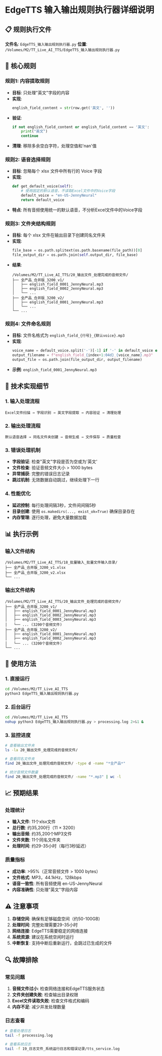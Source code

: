 # EdgeTTS 输入输出规则执行器详细说明

## 📋 规则执行文件
**文件名**: `EdgeTTS_输入输出规则执行器.py`
**位置**: `/Volumes/M2/TT_Live_AI_TTS/EdgeTTS_输入输出规则执行器.py`

## 🎯 核心规则

### 规则1: 内容提取规则
- **目标**: 只处理"英文"字段的内容
- **实现**: 
  ```python
  english_field_content = str(row.get('英文', ''))
  ```
- **验证**: 
  ```python
  if not english_field_content or english_field_content == '英文':
      print("英文")
      continue
  ```
- **清理**: 移除多余空白字符，处理空值和'nan'值

### 规则2: 语音选择规则
- **目标**: 忽略每个 xlsx 文件中所有行的 Voice 字段
- **实现**: 
  ```python
  def get_default_voice(self):
      # 使用固定的默认语音，不读取Excel文件中的Voice字段
      default_voice = "en-US-JennyNeural"
      return default_voice
  ```
- **特点**: 所有音频使用统一的默认语音，不分析Excel文件中的Voice字段

### 规则3: 文件夹结构规则
- **目标**: 每个 xlsx 文件在输出目录下创建同名文件夹
- **实现**: 
  ```python
  file_base = os.path.splitext(os.path.basename(file_path))[0]
  file_output_dir = os.path.join(self.output_dir, file_base)
  ```
- **结果**: 
  ```
  /Volumes/M2/TT_Live_AI_TTS/20_输出文件_处理完成的音频文件/
  ├── 全产品_合并版_3200_v1/
  │   ├── english_field_0001_JennyNeural.mp3
  │   ├── english_field_0002_JennyNeural.mp3
  │   └── ...
  ├── 全产品_合并版_3200_v2/
  │   ├── english_field_0001_JennyNeural.mp3
  │   └── ...
  └── ...
  ```

### 规则4: 文件命名规则
- **目标**: 文件名格式为 `english_field_{行号}_{默认voice}.mp3`
- **实现**: 
  ```python
  voice_name = default_voice.split('-')[-1] if '-' in default_voice else 'Unknown'
  output_filename = f"english_field_{index+1:04d}_{voice_name}.mp3"
  output_file = os.path.join(file_output_dir, output_filename)
  ```
- **示例**: `english_field_0001_JennyNeural.mp3`

## 🔧 技术实现细节

### 1. 输入处理流程
```
Excel文件扫描 → 字段识别 → 英文字段提取 → 内容验证 → 清理处理
```

### 2. 输出处理流程
```
默认语音选择 → 同名文件夹创建 → 音频生成 → 文件保存 → 质量检查
```

### 3. 错误处理机制
- **字段验证**: 检查"英文"字段是否为空或为'英文'
- **文件检查**: 验证音频文件大小 > 1000 bytes
- **异常捕获**: 完整的错误日志记录
- **跳过机制**: 无效数据自动跳过，继续处理下一行

### 4. 性能优化
- **延迟控制**: 每行处理间隔3秒，文件间间隔5秒
- **目录创建**: 使用 `os.makedirs(..., exist_ok=True)` 确保目录存在
- **内存管理**: 逐行处理，避免大量数据加载

## 📊 执行示例

### 输入文件结构
```
/Volumes/M2/TT_Live_AI_TTS/18_批量输入_批量文件输入目录/
├── 全产品_合并版_3200_v1.xlsx
├── 全产品_合并版_3200_v2.xlsx
└── ...
```

### 输出文件结构
```
/Volumes/M2/TT_Live_AI_TTS/20_输出文件_处理完成的音频文件/
├── 全产品_合并版_3200_v1/
│   ├── english_field_0001_JennyNeural.mp3
│   ├── english_field_0002_JennyNeural.mp3
│   ├── english_field_0003_JennyNeural.mp3
│   └── ... (3200个音频文件)
├── 全产品_合并版_3200_v2/
│   ├── english_field_0001_JennyNeural.mp3
│   ├── english_field_0002_JennyNeural.mp3
│   └── ... (3200个音频文件)
└── ...
```

## 🚀 使用方法

### 1. 直接运行
```bash
cd /Volumes/M2/TT_Live_AI_TTS
python3 EdgeTTS_输入输出规则执行器.py
```

### 2. 后台运行
```bash
cd /Volumes/M2/TT_Live_AI_TTS
nohup python3 EdgeTTS_输入输出规则执行器.py > processing.log 2>&1 &
```

### 3. 监控进度
```bash
# 查看输出文件夹
ls -la 20_输出文件_处理完成的音频文件/

# 查看同名文件夹
find 20_输出文件_处理完成的音频文件/ -type d -name "*全产品*"

# 统计音频文件数量
find 20_输出文件_处理完成的音频文件/ -name "*.mp3" | wc -l
```

## 📈 预期结果

### 处理统计
- **输入文件**: 11个xlsx文件
- **总行数**: 约35,200行（11 × 3200）
- **输出音频**: 约35,200个MP3文件
- **文件夹数**: 11个同名文件夹
- **处理时间**: 约29-35小时（每行3秒延迟）

### 质量指标
- **成功率**: >95%（正常音频文件 > 1000 bytes）
- **文件格式**: MP3，44.1kHz，128kbps
- **语音一致性**: 所有音频使用 en-US-JennyNeural
- **内容准确性**: 只处理"英文"字段内容

## ⚠️ 注意事项

1. **存储空间**: 确保有足够磁盘空间（约50-100GB）
2. **处理时间**: 完整处理需要29-35小时
3. **网络连接**: EdgeTTS需要稳定的网络连接
4. **系统资源**: 建议在系统空闲时运行
5. **中断恢复**: 支持中断后重新运行，会跳过已生成的文件

## 🔍 故障排除

### 常见问题
1. **音频文件过小**: 检查网络连接和EdgeTTS服务状态
2. **文件夹创建失败**: 检查输出目录权限
3. **Excel文件读取失败**: 检查文件格式和编码
4. **内存不足**: 减少并发处理数量

### 日志查看
```bash
# 查看处理日志
tail -f processing.log

# 查看系统日志
tail -f 19_日志文件_系统运行日志和错误记录/tts_service.log
```
